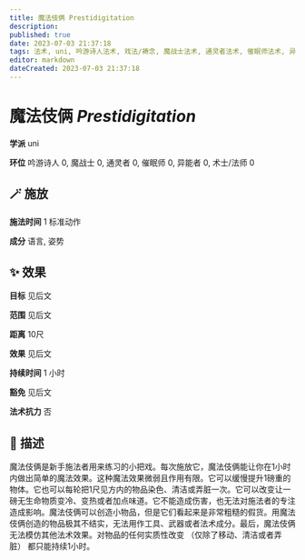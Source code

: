 ```yaml
---
title: 魔法伎俩 Prestidigitation
description: 
published: true
date: 2023-07-03 21:37:18
tags: 法术, uni, 吟游诗人法术, 戏法/祷念, 魔战士法术, 通灵者法术, 催眠师法术, 异能者法术, 术士/法师法术
editor: markdown
dateCreated: 2023-07-03 21:37:18
---
```


# **魔法伎俩** *Prestidigitation*

**学派** uni 

**环位** 吟游诗人 0, 魔战士 0, 通灵者 0, 催眠师 0, 异能者 0, 术士/法师 0

## 🪄 施放

**施法时间** 1 标准动作

**成分** 语言, 姿势

## ✨ 效果 

**目标** 见后文 

**范围** 见后文

**距离** 10尺 

**效果** 见后文 

**持续时间** 1 小时 

**豁免** 见后文

**法术抗力** 否

## 📖 描述

魔法伎俩是新手施法者用来练习的小把戏。每次施放它，魔法伎俩能让你在1小时内做出简单的魔法效果。这种魔法效果微弱且作用有限。它可以缓慢提升1磅重的物体。它也可以每轮把1尺见方内的物品染色、清洁或弄脏一次。它可以改变让一磅无生命物质变冷、变热或者加点味道。它不能造成伤害，也无法对施法者的专注造成影响。魔法伎俩可以创造小物品，但是它们看起来是非常粗糙的假货。用魔法伎俩创造的物品极其不结实，无法用作工具、武器或者法术成分。最后，魔法伎俩无法模仿其他法术效果。对物品的任何实质性改变 （仅除了移动、清洁或者弄脏） 都只能持续1小时。
    